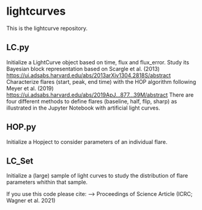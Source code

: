 # lightcurves

This is the lightcurve repository. 

## LC.py
Initialize a LightCurve object based on time, flux and flux_error. 
Study its Bayesian block representation based on Scargle et al. (2013)  https://ui.adsabs.harvard.edu/abs/2013arXiv1304.2818S/abstract
Characterize flares (start, peak, end time) with the HOP algorithm following Meyer et al. (2019) https://ui.adsabs.harvard.edu/abs/2019ApJ...877...39M/abstract 
There are four different methods to define flares (baseline, half, flip, sharp) as illustrated in the Jupyter Notebook with artificial light curves. 

## HOP.py
Initialize a Hopject to consider parameters of an individual flare.

## LC_Set
Initialize a (large) sample of light curves to study the distribution of flare parameters whithin that sample.

If you use this code please cite:
--> Proceedings of Science Article (ICRC; Wagner et al. 2021)
